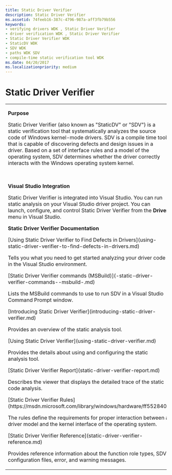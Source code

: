 ```yaml
---
title: Static Driver Verifier
description: Static Driver Verifier
ms.assetid: 74feeb16-387c-4796-987a-aff3fb79b556
keywords:
- verifying drivers WDK , Static Driver Verifier
- driver verification WDK , Static Driver Verifier
- Static Driver Verifier WDK
- StaticDV WDK
- SDV WDK
- paths WDK SDV
- compile-time static verification tool WDK
ms.date: 04/20/2017
ms.localizationpriority: medium
---
```


# Static Driver Verifier


<table>
<colgroup>
<col width="50%" />
<col width="50%" />
</colgroup>
<tbody>
<tr class="odd">
<td align="left"><p><strong>Purpose</strong></p>
<p>Static Driver Verifier (also known as &quot;StaticDV&quot; or &quot;SDV&quot;) is a static verification tool that systematically analyzes the source code of Windows kernel-mode drivers. SDV is a compile time tool that is capable of discovering defects and design issues in a driver. Based on a set of interface rules and a model of the operating system, SDV determines whether the driver correctly interacts with the Windows operating system kernel.</p>
<p></p>
 
</div>
<p><strong>Visual Studio Integration</strong></p>
<p>Static Driver Verifier is integrated into Visual Studio. You can run static analysis on your Visual Studio driver project. You can launch, configure, and control Static Driver Verifier from the <strong>Driver</strong> menu in Visual Studio.</p>
<p><strong>Static Driver Verifier Documentation</strong></p>
[Using Static Driver Verifier to Find Defects in Drivers](using-static-driver-verifier-to-find-defects-in-drivers.md)
<p>Tells you what you need to get started analyzing your driver code in the Visual Studio environment.</p>
[Static Driver Verifier commands (MSBuild)](-static-driver-verifier-commands--msbuild-.md)
<p>Lists the MSBuild commands to use to run SDV in a Visual Studio Command Prompt window.</p>
[Introducing Static Driver Verifier](introducing-static-driver-verifier.md)
<p>Provides an overview of the static analysis tool.</p>
[Using Static Driver Verifier](using-static-driver-verifier.md)
<p>Provides the details about using and configuring the static analysis tool.</p>
[Static Driver Verifier Report](static-driver-verifier-report.md)
<p>Describes the viewer that displays the detailed trace of the static code analysis.</p>
[Static Driver Verifier Rules](https://msdn.microsoft.com/library/windows/hardware/ff552840)
<p>The rules define the requirements for proper interaction between a driver model and the kernel interface of the operating system.</p>
[Static Driver Verifier Reference](static-driver-verifier-reference.md)
<p>Provides reference information about the function role types, SDV configuration files, error, and warning messages.</p></td>
<td align="left"><p><em>Static Analysis can reduce defects by up to a factor of six!</em></p>
<p>— Capers Jones, Software Productivity Group</p>
<p><strong>Finding Bugs in Windows Driver Code</strong></p>
<p>Microsoft uses SDV to test the kernel-mode drivers that are included with the Microsoft Windows operating system and to test the sample drivers in the WDK. Prior to the release of Windows 8, Microsoft used SDV to find and fix 127 potentially critical bugs.</p>
<p>By using the DDI compliance rules for specific driver models, SDV can verify correct driver behavior. For example, SDV can verify that the driver:</p>
<ul>
<li><p>Calls functions at the correct IRQL</p></li>
<li><p>Acquires and releases locks in the correct sequence</p></li>
<li><p>Correctly uses functions that handle I/O request packets (IRP)</p></li>
</ul>
<p>SDV examines all possible paths through the driver code. It is designed to find serious errors in obscure paths that are unlikely to be encountered even in thorough testing.</p>
<p><strong>Resources</strong></p>
<p>For specific information about the drivers that SDV can verify, see [Supported Drivers](supported-drivers.md).</p>
<p>For more information and tips about using Static Driver Verifier, see the [Static Driver Tools blog](http://go.microsoft.com/fwlink/p/?linkid=154232).</p></td>
</tr>
</tbody>
</table>

 

 

 

